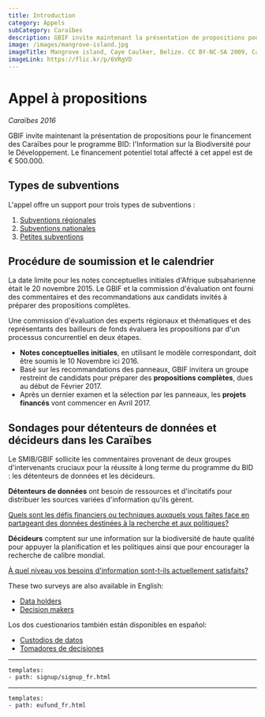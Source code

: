 ```yaml
---
title: Introduction
category: Appels
subCategory: Caraïbes
description: GBIF invite maintenant la présentation de propositions pour le financement des Caraïbes pour le programme BID – l'Information sur la Biodiversité pour le Développement. 
image: /images/mangrove-island.jpg
imageTitle: Mangrove island, Caye Caulker, Belize. CC BY-NC-SA 2009, CameliaTWU.
imageLink: https://flic.kr/p/6VRgVD
---
```

# Appel à propositions

_Caraïbes 2016_

GBIF invite maintenant la présentation de propositions pour le financement des Caraïbes pour le programme BID: l'Information sur la Biodiversité pour le Développement. Le financement potentiel total affecté à cet appel est de € 500.000.

## Types de subventions

L'appel offre un support pour trois types de subventions :

1. [Subventions régionales](../regional-grants)
2. [Subventions nationales](../national-grants)
3. [Petites subventions](../small-grants)

## Procédure de soumission et le calendrier

La date limite pour les notes conceptuelles initiales d'Afrique subsaharienne était le 20 novembre 2015. Le GBIF et la commission d'évaluation ont fourni des commentaires et des recommandations aux candidats invités à préparer des propositions complètes. 

Une commission d'évaluation des experts régionaux et thématiques et des représentants des bailleurs de fonds évaluera les propositions par d'un processus concurrentiel en deux étapes.

+ **Notes conceptuelles initiales**, en utilisant le modèle correspondant, doit être soumis le 10 Novembre ici 2016.
+ Basé sur les recommandations des panneaux, GBIF invitera un groupe restreint de candidats pour préparer des **propositions complètes**, dues au début de Février 2017.
+ Après un dernier examen et la sélection par les panneaux, les **projets financés** vont commencer en Avril 2017.

## Sondages pour détenteurs de données et décideurs dans les Caraïbes 

Le SMIB/GBIF sollicite les commentaires provenant de deux groupes d'intervenants cruciaux pour la réussite à long terme du programme du BID : les détenteurs de données et les décideurs.

**Détenteurs de données** ont besoin de ressources et d'incitatifs pour distribuer les sources variées d'information qu'ils gèrent. 

[Quels sont les défis financiers ou techniques auxquels vous faites face en partageant des données destinées à la recherche et aux politiques?](https://fr.surveymonkey.com/r/F8BMV2C)

**Décideurs** comptent sur une information sur la biodiversité de haute qualité pour appuyer la planification et les politiques ainsi que pour encourager la recherche de calibre mondial. 

[À quel niveau vos besoins d'information sont-t-ils actuellement satisfaits?](https://fr.surveymonkey.com/r/F85HFH2)

These two surveys are also available in English:
+ [Data holders](https://www.surveymonkey.com/r/J8T7C6B)
+ [Decision makers](https://fr.surveymonkey.com/r/F85HFH2)

Los dos cuestionarios también están disponibles en español:
+ [Custodios de datos](https://www.surveymonkey.com/r/53QYLFD)
+ [Tomadores de decisiones](https://www.surveymonkey.com/r/537TYL3)

-----------------

```styledYaml
templates:
- path: signup/signup_fr.html
```

------

```styledYaml
templates:
- path: eufund_fr.html
```